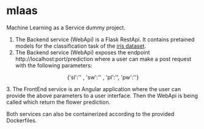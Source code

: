 # mlaas

Machine Learning as a Service dummy project. 

1. The Backend service (WebApi) is a Flask RestApi. It contains pretained models for the classification task of the [iris dataset](https://en.wikipedia.org/wiki/Iris_flower_data_set).
2. The Backend service (WebApi) exposes the endpoint http://localhost:port/prediction where a user can make a post request with the following parameters: 
<p style="text-align: center;">{'sl':'<Sepal Length>' , 'sw':'<Sepal Width>' , 'pl':'<Petal Length>', 'pw':'<Petal Width>'}</p>
3. The FrontEnd service is an Angular application where the user can provide the above parameters to a user interface. Then the WebApi is being called which return the flower prediction.  
  
Both services can also be containerized according to the provided Dockerfiles.
